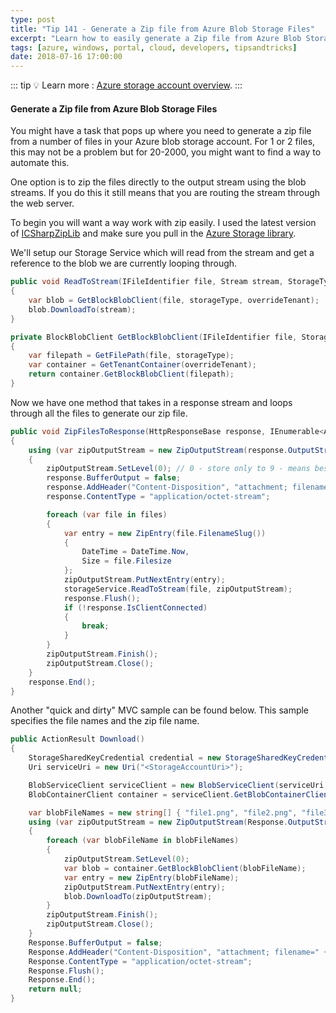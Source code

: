 ```yaml
---
type: post
title: "Tip 141 - Generate a Zip file from Azure Blob Storage Files"
excerpt: "Learn how to easily generate a Zip file from Azure Blob Storage Files"
tags: [azure, windows, portal, cloud, developers, tipsandtricks]
date: 2018-07-16 17:00:00
---
```


::: tip
:bulb: Learn more : [Azure storage account overview](https://docs.microsoft.com/azure/storage/common/storage-account-overview?WT.mc_id=docs-azuredevtips-micrum).
:::

#### Generate a Zip file from Azure Blob Storage Files

You might have a task that pops up where you need to generate a zip file from a number of files in your Azure blob storage account. For 1 or 2 files, this may not be a problem but for 20-2000, you might want to find a way to automate this. 

One option is to zip the files directly to the output stream using the blob streams. If you do this it still means that you are routing the stream through the web server. 

To begin you will want a way work with zip easily. I used the latest version of [ICSharpZipLib](https://github.com/icsharpcode/SharpZipLib?WT.mc_id=github-azuredevtips-micrum) and make sure you pull in the [Azure Storage library](https://www.nuget.org/packages/Azure.Storage.Blobs/). 

We'll setup our Storage Service which will read from the stream and get a reference to the blob we are currently looping through. 


```csharp
public void ReadToStream(IFileIdentifier file, Stream stream, StorageType storageType = StorageType.Stored, ITenant overrideTenant = null)
{
    var blob = GetBlockBlobClient(file, storageType, overrideTenant);
    blob.DownloadTo(stream);
}

private BlockBlobClient GetBlockBlobClient(IFileIdentifier file, StorageType storageType = StorageType.Stored, ITenant overrideTenant = null)
{
    var filepath = GetFilePath(file, storageType);
    var container = GetTenantContainer(overrideTenant);
    return container.GetBlockBlobClient(filepath);
}
```

Now we have one method that takes in a response stream and loops through all the files to generate our zip file. 

```csharp
public void ZipFilesToResponse(HttpResponseBase response, IEnumerable<Asset> files, string zipFileName)
{
    using (var zipOutputStream = new ZipOutputStream(response.OutputStream))
    {
        zipOutputStream.SetLevel(0); // 0 - store only to 9 - means best compression
        response.BufferOutput = false;
        response.AddHeader("Content-Disposition", "attachment; filename=" + zipFileName);
        response.ContentType = "application/octet-stream";

        foreach (var file in files)
        {
            var entry = new ZipEntry(file.FilenameSlug())
            {
                DateTime = DateTime.Now,
                Size = file.Filesize
            };
            zipOutputStream.PutNextEntry(entry);
            storageService.ReadToStream(file, zipOutputStream);
            response.Flush();
            if (!response.IsClientConnected)
            {
                break;
            }
        }
        zipOutputStream.Finish();
        zipOutputStream.Close();
    }
    response.End();
}
```

Another "quick and dirty" MVC sample can be found below. This sample specifies the file names and the zip file name. 

```csharp
public ActionResult Download()
{
    StorageSharedKeyCredential credential = new StorageSharedKeyCredential("<StorageAccountName>", "<StorageAccountKey>");
    Uri serviceUri = new Uri("<StorageAccountUri>");

    BlobServiceClient serviceClient = new BlobServiceClient(serviceUri, credential);
    BlobContainerClient container = serviceClient.GetBlobContainerClient("test");

    var blobFileNames = new string[] { "file1.png", "file2.png", "file3.png", "file4.png" };
    using (var zipOutputStream = new ZipOutputStream(Response.OutputStream))
    {
        foreach (var blobFileName in blobFileNames)
        {
            zipOutputStream.SetLevel(0);
            var blob = container.GetBlockBlobClient(blobFileName);
            var entry = new ZipEntry(blobFileName);
            zipOutputStream.PutNextEntry(entry);
            blob.DownloadTo(zipOutputStream);
        }
        zipOutputStream.Finish();
        zipOutputStream.Close();
    }
    Response.BufferOutput = false;
    Response.AddHeader("Content-Disposition", "attachment; filename=" + "zipFileName.zip");
    Response.ContentType = "application/octet-stream";
    Response.Flush();
    Response.End();
    return null;
}
```
